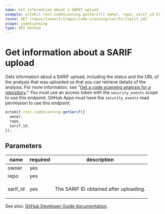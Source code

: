 ```yaml
---
name: Get information about a SARIF upload
example: octokit.rest.codeScanning.getSarif({ owner, repo, sarif_id })
route: GET /repos/{owner}/{repo}/code-scanning/sarifs/{sarif_id}
scope: codeScanning
type: API method
---
```


# Get information about a SARIF upload

Gets information about a SARIF upload, including the status and the URL of the analysis that was uploaded so that you can retrieve details of the analysis. For more information, see "[Get a code scanning analysis for a repository](/rest/reference/code-scanning#get-a-code-scanning-analysis-for-a-repository)." You must use an access token with the `security_events` scope to use this endpoint. GitHub Apps must have the `security_events` read permission to use this endpoint.

```js
octokit.rest.codeScanning.getSarif({
  owner,
  repo,
  sarif_id,
});
```

## Parameters

<table>
  <thead>
    <tr>
      <th>name</th>
      <th>required</th>
      <th>description</th>
    </tr>
  </thead>
  <tbody>
    <tr><td>owner</td><td>yes</td><td>

</td></tr>
<tr><td>repo</td><td>yes</td><td>

</td></tr>
<tr><td>sarif_id</td><td>yes</td><td>

The SARIF ID obtained after uploading.

</td></tr>
  </tbody>
</table>

See also: [GitHub Developer Guide documentation](https://docs.github.com/rest/reference/code-scanning#get-information-about-a-sarif-upload).

